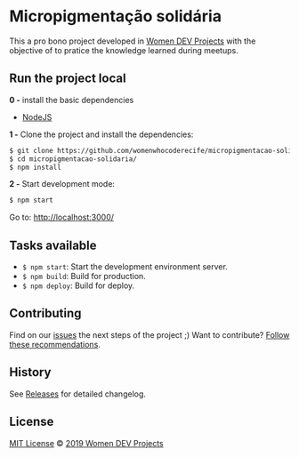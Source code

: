 # Micropigmentação solidária

This a pro bono project developed in [Women DEV Projects](https://womendevprojects.com.br/) with the objective of to pratice the knowledge learned during meetups. 

## Run the project local

**0 -** install the basic dependencies

- [NodeJS](https://nodejs.org/en/)

**1 -** Clone the project and install the dependencies:

```sh
$ git clone https://github.com/womenwhocoderecife/micropigmentacao-solidaria
$ cd micropigmentacao-solidaria/
$ npm install
```

**2 -** Start development mode:

```sh
$ npm start
```

Go to: [http://localhost:3000/](http://localhost:3000/)

## Tasks available

- `$ npm start`: Start the development environment server.
- `$ npm build`: Build for production.
- `$ npm deploy`: Build for deploy.

## Contributing

Find on our [issues](https://github.com/womenwhocoderecife/micropigmentacao-solidaria/issues/) the next steps of the project ;)
Want to contribute? [Follow these recommendations](https://github.com/womenwhocoderecife/micropigmentacao-solidaria/blob/master/CONTRIBUTING.md).


## History

See [Releases](https://github.com/womenwhocoderecife/micropigmentacao-solidaria/releases) for detailed changelog.

## License

[MIT License](https://github.com/womenwhocoderecife/micropigmentacao-solidaria/blob/master/LICENSE.md) © [2019 Women DEV Projects](https://womendevprojects.com.br/)
